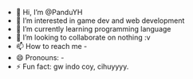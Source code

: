 - 👋 Hi, I’m @PanduYH
- 👀 I’m interested in game dev and web development
- 🌱 I’m currently learning programming language
- 💞️ I’m looking to collaborate on nothing :v
- 📫 How to reach me -
- 😄 Pronouns: -
- ⚡ Fun fact: gw indo coy, cihuyyyy.

<!---
jadi gini, saya kan masih pemula nih bang. ajarin dong gimana make ini github trus yang menariknya di aplikasi ini. :)
--->
